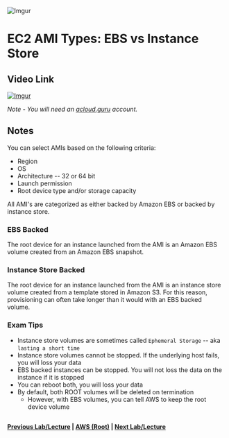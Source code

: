 ![Imgur](https://i.imgur.com/9awJmtb.png)


EC2 AMI Types: EBS vs Instance Store
======

## Video Link

[![Imgur](https://i.imgur.com/euQwwz0.png)](https://acloud.guru/course/aws-certified-solutions-architect-associate/learn/ec2/ebs-vs-is/watch)

*Note - You will need an [acloud.guru](acloud.guru) account.*


## Notes

You can select AMIs based on the following criteria:
  * Region
  * OS
  * Architecture -- 32 or 64 bit
  * Launch permission
  * Root device type and/or storage capacity

All AMI's are categorized as either backed by Amazon EBS or backed by instance store.


### EBS Backed

The root device for an instance launched from the AMI is an Amazon EBS volume created from an Amazon EBS snapshot.


### Instance Store Backed

The root device for an instance launched from the AMI is an instance store volume created from a template stored in
Amazon S3. For this reason, provisioning can often take longer than it would with an EBS backed volume.


### Exam Tips

* Instance store volumes are sometimes called `Ephemeral Storage` -- aka `lasting a short time`  
* Instance store volumes cannot be stopped.  If the underlying host fails, you will loss your data
* EBS backed instances can be stopped. You will not loss the data on the instance if it is stopped
* You can reboot both, you will loss your data
* By default, both ROOT volumes will be deleted on termination
  * However, with EBS volumes, you can tell AWS to keep the root device volume
  

## 

**[Previous Lab/Lecture](ec2-encrypted-root-lab.md) | [AWS (Root)](../readme.adoc) | [Next Lab/Lecture](ec2-ami-types.md)** 
 

